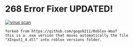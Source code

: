 #  268 Error Fixer UPDATED!
[![virus scan](https://i.imgur.com/RitgN7F.png)](https://www.virustotal.com/gui/file/05cc245e91db4abc729da55b45a4550c04c43abf2e5dd41e2c6d0de820c563c3?nocache=1)

```
forked from https://github.com/gogo9211/Roblox-Woof 
this is a .exe version that moves automatically the file "XInput1_4.dll" into roblox versions folder.
```



